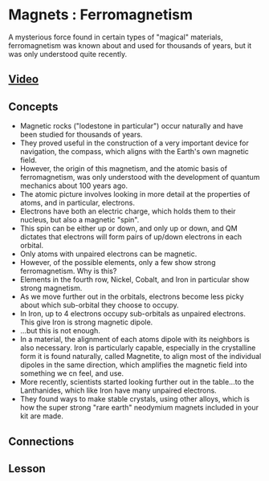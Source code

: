 # Magnets : Ferromagnetism
A mysterious force found in certain types of "magical" materials, ferromagnetism was known about and used for thousands of years, but it was only understood quite recently.

## [Video](https://vimeo.com/1031272573)

## Concepts
- Magnetic rocks ("lodestone in particular") occur naturally and have been studied for thousands of years.
- They proved useful in the construction of a very important device for navigation, the compass, which aligns with the Earth's own magnetic field.
- However, the origin of this magnetism, and the atomic basis of ferromagnetism, was only understood with the development of quantum mechanics about 100 years ago.
- The atomic picture involves looking in more detail at the properties of atoms, and in particular, electrons.
- Electrons have both an electric charge, which holds them to their nucleus, but also a magnetic "spin".
- This spin can be either up or down, and only up or down, and QM dictates that electrons will form pairs of up/down electrons in each orbital.
- Only atoms with unpaired electrons can be magnetic.
- However, of the possible elements, only a few show strong ferromagnetism. Why is this?
- Elements in the fourth row, Nickel, Cobalt, and Iron in particular show strong magnetism. 
- As we move further out in the orbitals, electrons become less picky about which sub-orbital they choose to occupy.
- In Iron, up to 4 electrons occupy sub-orbitals as unpaired electrons. This give Iron is strong magnetic dipole.
- ...but this is not enough.
- In a material, the alignment of each atoms dipole with its neighbors is also necessary. Iron is particularly capable, especially in the crystalline form it is found naturally, called Magnetite, to align most of the individual dipoles in the same direction, which amplifies the magnetic field into something we cn feel, and use.
- More recently, scientists started looking further out in the table...to the Lanthanides, which like Iron have many unpaired electrons.
- They found ways to make stable crystals, using other alloys, which is how the super strong "rare earth" neodymium magnets included in your kit are made.

## Connections

## Lesson
